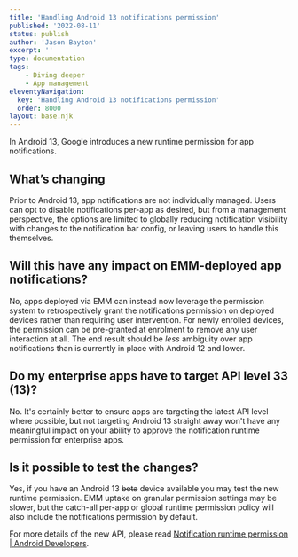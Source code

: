 ```yaml
---
title: 'Handling Android 13 notifications permission'
published: '2022-08-11'
status: publish
author: 'Jason Bayton'
excerpt: ''
type: documentation
tags: 
    - Diving deeper
    - App management
eleventyNavigation:
  key: 'Handling Android 13 notifications permission'
  order: 8000
layout: base.njk
---
```

In Android 13, Google introduces a new runtime permission for app notifications. 

## What’s changing

Prior to Android 13, app notifications are not individually managed. Users can opt to disable notifications per-app as desired, but from a management perspective, the options are limited to globally reducing notification visibility with changes to the notification bar config, or leaving users to handle this themselves.

## Will this have any impact on EMM-deployed app notifications?

No, apps deployed via EMM can instead now leverage the permission system to retrospectively grant the notifications permission on deployed devices rather than requiring user intervention. For newly enrolled devices, the permission can be pre-granted at enrolment to remove any user interaction at all. The end result should be _less_ ambiguity over app notifications than is currently in place with Android 12 and lower.

## Do my enterprise apps have to target API level 33 (13)?

No. It's certainly better to ensure apps are targeting the latest API level where possible, but not targeting Android 13 straight away won't have any meaningful impact on your ability to approve the notification runtime permission for enterprise apps.

## Is it possible to test the changes?

Yes, if you have an Android 13 ~~beta~~ device available you may test the new runtime permission. EMM uptake on granular permission settings may be slower, but the catch-all per-app or global runtime permission policy will also include the notifications permission by default. 

For more details of the new API, please read [Notification runtime permission | Android Developers](https://developer.android.com/about/versions/13/changes/notification-permission).
